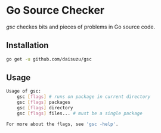 # Go Source Checker

_gsc_ checkes bits and pieces of problems in Go source code.

## Installation

```sh
go get -u github.com/daisuzu/gsc
```

## Usage

```sh
Usage of gsc:
	gsc [flags] # runs on package in current directory
	gsc [flags] packages
	gsc [flags] directory
	gsc [flags] files... # must be a single package

For more about the flags, see 'gsc -help'.
```

